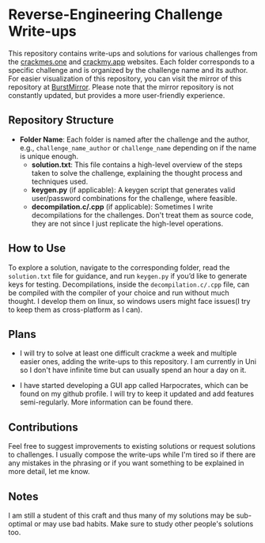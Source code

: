 # Reverse-Engineering Challenge Write-ups

This repository contains write-ups and solutions for various challenges from the [crackmes.one](https://crackmes.one/) and [crackmy.app](https://crackmy.app/) websites. Each folder corresponds to a specific challenge and is organized by the challenge name and its author. For easier visualization of this repository, you can visit the mirror of this repository at [BurstMirror](https://johnnnathan.github.io/BurstMirror/). Please note that the mirror repository is not constantly updated, but provides a more user-friendly experience. 

## Repository Structure

- **Folder Name**: Each folder is named after the challenge and the author, e.g., `challenge_name_author` or `challenge_name` depending on if the name is unique enough.
  - **solution.txt**: This file contains a high-level overview of the steps taken to solve the challenge, explaining the thought process and techniques used.
  - **keygen.py** (if applicable): A keygen script that generates valid user/password combinations for the challenge, where feasible.
  - **decompilation.c/.cpp** (if applicable): Sometimes I write decompilations for the challenges. Don't treat them as source code, they are not since I just replicate the high-level operations.

## How to Use

To explore a solution, navigate to the corresponding folder, read the `solution.txt` file for guidance, and run `keygen.py` if you’d like to generate keys for testing. Decompilations, inside the `decompilation.c/.cpp` file, can be compiled with the compiler of your choice and run without much thought. I develop them on linux, so windows users might face issues(I try to keep them as cross-platform as I can).

## Plans 
- I will try to solve at least one difficult crackme a week and multiple easier ones, adding the write-ups to this repository. I am currently in Uni so I don't have infinite time but can usually spend an hour a day on it. 

- I have started developing a GUI app called Harpocrates, which can be found on my github profile. I will try to keep it updated and add features semi-regularly. More information can be found there.

## Contributions

Feel free to suggest improvements to existing solutions or request solutions to challenges. I usually compose the write-ups while I'm tired so if there are any mistakes in the phrasing or if you want something to be explained in more detail, let me know. 


## Notes
I am still a student of this craft and thus many of my solutions may be sub-optimal or may use bad habits. Make sure to study other people's solutions too. 
